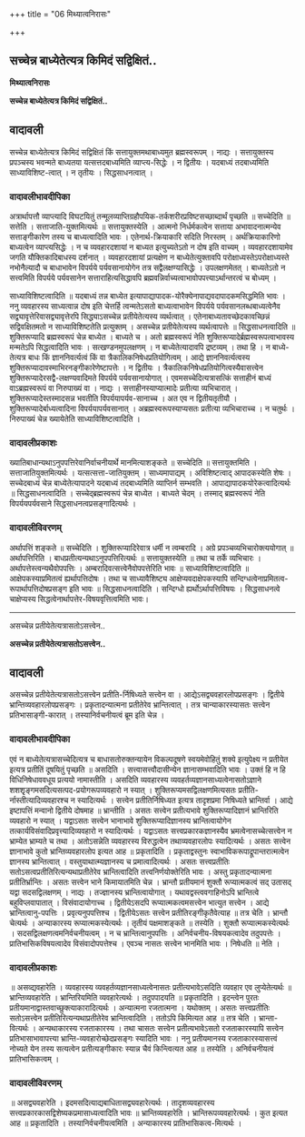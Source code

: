 +++
title = "06 मिथ्यात्वनिरासः"

+++


## सच्चेन्न बाध्येतेत्यत्र किमिदं सद्विक्षितं..

**मिथ्यात्वनिरासः**

**सच्चेन्न बाध्येतेत्यत्र किमिदं सद्विक्षितं..**

## **वादावली**

सच्चेन्न बाध्येतेत्यत्र किमिदं सद्विक्षितं किं सत्तायुक्तमथाबाध्यमुत ब्रह्मस्वरूपम् । नाद्यः । सत्तायुक्तस्य प्रपञ्चस्य भवन्मते बाध्यतया यत्सत्तदबाध्यमिति व्याप्त्य-सिद्धेः । न द्वितीयः । यदबाध्यं तदबाध्यमिति साध्याविशिष्ट-त्वात् । न तृतीयः । सिद्धसाधनत्वात् ।

### **वादावलीभावदीपिका**

अत्रार्थापत्तौ व्याप्त्यादि विघटयितुं तन्मूलव्याप्तिग्रहौपयिक-तर्कशरीरप्रविष्टसच्छाब्दार्थं पृच्छति ॥ सच्चेदिति ॥ सत्तेति । सत्ताजाति-युक्तमित्यर्थः ॥ सत्तायुक्तस्येति । आत्मनो निर्धर्मकत्वेन सत्ताया अभावादनात्मन्येव सत्ताङ्गीकारेण तस्य च बाध्यत्वादिति भावः । एतेनार्थ-क्रियाकारि सदिति निरस्तम् । अर्थक्रियाकारिणो बाध्यत्वेन व्याप्त्यसिद्धेः । न च व्यवहारदशायां न बाध्यत इत्युच्यतेऽतो न दोष इति वाच्यम् । व्यवहारदशायामेव जगति यौक्तिकादिबाधस्य दर्शनात् । व्यवहारदशायां प्रत्यक्षेण न बाध्येतेत्युक्तावपि परोक्षाध्यस्तेऽपरोक्षाध्यस्ते नभोनैल्यादौ च बाधाभावेन विपर्यये पर्यवसानायोगेन तत्र सद्वैलक्षण्यासिद्धेः । उपलक्षणमेतत् । बाध्यतेऽतो न सत्त्वमिति विपर्यये पर्यवसानेन सत्ताराहित्यसिद्धावपि ब्रह्मवन्निर्वाच्यत्वाभावोपपत्त्याऽर्थान्तरत्वं च बोध्यम् ।

साध्याविशिष्टत्वादिति ॥ यदबाध्यं तन्न बाध्येत इत्यापाद्यापादक-योरैक्येनापाद्यवदापादकमसिद्धमिति भावः । ननु व्यवहारस्य साध्यत्वान्न दोष इति चेत्तर्हि त्वन्मतेऽसतो बाध्यत्वाभावेन विपर्यये पर्यवसानलब्धबाध्यत्वेनैव सद्व्यावृत्तेरिवासद्व्यावृत्तेरपि सिद्ध्याऽसच्चेन्न प्रतीयेतेत्यस्य व्यर्थत्वात् । एतेनाबाध्यतावच्छेदकावच्छिन्नं सद्विवक्षितमतो न साध्याविशिष्टतेति प्रत्युक्तम् । असच्चेन्न प्रतीयेतेत्यस्य व्यर्थत्वापत्तेः ॥ सिद्धसाधनत्वादिति ॥ शुक्तिरूप्यादि ब्रह्मस्वरूपं चेन्न बाध्येत । बाध्यते च । अतो ब्रह्मस्वरूपं नेति शुक्तिरूप्यादेर्ब्रह्मस्वरूपत्वाभावस्य मन्मतेऽपि सिद्धत्वादिति भावः । सत्खण्डनमुपलक्षणम् । न बाध्येतेत्यादावपि द्रष्टव्यम् । तथा हि । न बाध्ये-तेत्यत्र बाधः किं ज्ञाननिवर्त्यत्वं किं वा त्रैकालिकनिषेधप्रतियोगित्वम् । आद्ये ज्ञाननिवर्त्यत्वस्य शुक्तिरूप्यादावस्माभिरनङ्गीकारेणेष्टापत्तेः । न द्वितीयः । त्रैकालिकनिषेधप्रतियोगित्वस्यैवासत्त्वेन शुक्तिरूप्यादेरसद्वै-लक्षण्यवादिमते विपर्यये पर्यवसानायोगात् । एवमसच्चेदित्यत्रासत्किं सत्ताहीनं बाध्यं वाऽब्रह्मस्वरूपं वा निरुपाख्यं वा । नाद्यः । सत्ताहीनस्याप्यात्मादेः प्रतीत्या व्यभिचारात् । शुक्तिरूप्यादेस्तस्मादसन्न भवतीति विपर्ययापर्यव-सानाच्च । अत एव न द्वितीयतृतीयौ । शुक्तिरूप्यादेर्बाध्यत्वादिना विपर्ययापर्यवसानात् । अब्रह्मस्वरूपस्याप्यसतः प्रतीत्या व्यभिचाराच्च । न चतुर्थः । निरुपाख्यं चेन्न ख्यायेतेति साध्याविशिष्टत्वादिति ।

### **वादावलीप्रकाशः**

ख्यातिबाधान्यथाऽनुपपत्तिरेवानिर्वाचनीयार्थे मानमित्याशङ्कते ॥ सच्चेदिति ॥ सत्तायुक्तमिति । सत्ताजातियुक्तमित्यर्थः । यत्सत्सत्ता-जातियुक्तम् । साध्यमापाद्यम् । अविशिष्टत्वाद् आपादकस्येति शेषः । सच्चेदबाध्यं चेन्न बाध्येतेत्यापादने यदबाध्यं तदबाध्यमिति व्याप्तिर्न सम्भवति । आपाद्यापादकयोरेकत्वादित्यर्थः ॥ सिद्धसाधनत्वादिति । सच्चेद्ब्रह्मस्वरूपं चेन्न बाध्येत । बाध्यते चेदम् । तस्माद् ब्रह्मस्वरूपं नेति विपर्ययपर्यवसाने सिद्धसाधनत्वप्रसङ्गादित्यर्थः ।

### **वादावलीविवरणम्**

अर्थापत्तिं शङ्कते ॥ सच्चेदिति । शुक्तिरूप्यादिरेवात्र धर्मी न त्वम्बरादि । अग्रे प्रपञ्चव्यभिचारोक्त्ययोगात् ॥ अर्थापत्तिरिति । बाधप्रतीत्यन्यथाऽनुपपत्तिरित्यर्थः ॥ सत्तायुक्तस्येति ॥ तथा च तर्के व्यभिचारः । अर्थापत्तेस्त्वन्यथैवोपपत्तिः । अम्बरादिवत्सत्त्वेनैवोपपत्तेरिति भावः ॥ साध्याविशिष्टत्वादिति ॥ आक्षेपकस्याप्रमितत्वं ह्यर्थापत्तिदोषः । तथा च साध्यावैशिष्ट्य आक्षेप्यवदाक्षेपकस्यापि सन्दिग्धत्वेनाप्रमितत्व-रूपार्थापत्तिदोषप्रसङ्ग इति भावः ॥ सिद्धसाधनत्वादिति । सन्दिग्धो ह्यर्थोऽर्थापत्तिविषयः । सिद्धसाधनत्वे चाक्षेप्यस्य सिद्धत्वेनार्थापत्तेर-विषयवृत्तित्वमिति भावः।

------------------------------------------------------------------------

असच्चेन्न प्रतीयेतेत्यत्रासतोऽसत्त्वेन..

**असच्चेन्न प्रतीयेतेत्यत्रासतोऽसत्त्वेन..**

## **वादावली**

असच्चेन्न प्रतीयेतेत्यत्रासतोऽसत्त्वेन प्रतीति-र्निषिध्यते सत्त्वेन वा । आद्येऽसद्व्यवहारलोपप्रसङ्गः । द्वितीये भ्रान्तिव्यवहारलोपप्रसङ्गः । प्रकृतादन्यात्मना प्रतीतेरेव भ्रान्तित्वात् । तत्र चान्याकारस्यासतः सत्त्वेन प्रतिभासाङ्गी-कारात् । तस्यानिर्वचनीयत्वं ब्रूम इति चेन्न ।

### **वादावलीभावदीपिका**

एवं न बाध्येतेत्यत्रासच्चेदित्यत्र च बाधासतोरुक्तन्यायेन विकल्पदूषणे स्वयमेवोहितुं शक्ये इत्युपेक्ष्य न प्रतीयेत इत्यत्र प्रतीतिं दूषयितुं पृच्छति ॥ असदिति । सत्त्वासत्त्वौदासीन्येन ज्ञानासम्भवादिति भावः । उक्तं हि न हि विधिनिषेधाववधूय प्रत्ययो नामास्तीति । असदिति व्यवहारस्य व्यवहर्तव्यज्ञानसाध्यत्वेनासतोऽज्ञाने शशशृृङ्गमसदित्यसत्पद-प्रयोगरूपव्यवहारो न स्यात् । शुक्तिरूप्यमसद्विलक्षणमित्यसतः प्रतीति-र्नास्तीत्यादिव्यवहारश्च न स्यादित्यर्थः । सत्त्वेन प्रतीतिर्निषिध्यत इत्यत्र तादृशप्रमा निषिध्यते भ्रान्तिर्वा । आद्ये इष्टापत्तिं मन्वानो द्वितीये दोषमाह ॥ भ्रान्तीति । असतः सत्त्वेन प्रतीत्यभावे शुक्तिरूप्यादिज्ञानं भ्रान्तिरिति व्यवहारो न स्यात् । यद्वाऽसतः सत्त्वेन भानाभावे शुक्तिरूप्यादिज्ञानस्य भ्रान्तित्वायोगेन तत्कार्यविसंवादिप्रवृत्त्यादिव्यवहारो न स्यादित्यर्थः । यद्वाऽसतः सत्त्वप्रकारकज्ञानस्यैव भ्रमत्वेनासच्चेत्सत्त्वेन न भ्राम्येत भ्राम्यते च तथा । अतोऽसन्नेति व्यवहारस्य विरुद्धत्वेन तथाव्यवहारलोपः स्यादित्यर्थः । असतः सत्त्वेन ज्ञानाभावे कुतो भ्रान्तिव्यवहारलोप इत्यत आह ॥ प्रकृतादिति । प्रकृताद्वस्तुनः स्वाभाविकरूपाद्रूपान्तरात्मत्वेन ज्ञानस्य भ्रान्तित्वात् । वस्तुयाथात्म्यज्ञानस्य च प्रमात्वादित्यर्थः । असतः सत्त्वप्रतीतिः सतोऽसत्वप्रतीतिरित्यन्यथाप्रतीतेरेव भ्रान्तित्वादिति तत्त्वनिर्णयोक्तेरिति भावः । अस्तु प्रकृतादन्यात्मना प्रतीतिर्भ्रान्तिः । असतः सत्त्वेन भाने किमायातमिति चेन्न । भ्रान्तौ प्रतीयमानं शुक्तौ रूप्यात्मकत्वं सद् उतासद् यद्वा सदसद्विलक्षणम् । नाद्यः । तज्ज्ञानस्य भ्रान्तित्वायोगात् । यथावद्वस्त्ववगाहिनोऽपि भ्रान्तित्वे बहुविप्लवापातात् । विसंवादायोगाच्च । द्वितीयेऽसदपि रूप्यात्मकत्वमसत्त्वेन भात्युत सत्त्वेन । आद्ये भ्रान्तित्वानु-पपत्तिः । प्रवृत्यनुपपत्तिश्च । द्वितीयेऽसतः सत्त्वेन प्रतीतिरङ्गीकृतैवेत्याह ॥ तत्र चेति । भ्रान्तौ चेत्यर्थः । अन्याकारस्य रूप्यात्मकस्येत्यर्थः । तृतीयं पक्षमाशङ्कते ॥ तस्येति । शुक्तौ रूप्यात्मकस्येत्यर्थः । सदसद्विलक्षणत्वमनिर्वचनीयत्वम् । न च भ्रान्तित्वानुपपत्तिः । अनिर्वचनीय-विषयकत्वादेव तदुपपत्तेः । प्रातिभासिकविषयत्वादेव विसंवादोपपत्तेश्च । एवञ्च नासतः सत्त्वेन भानमिति भावः । निषेधति ॥ नेति ।

### **वादावलीप्रकाशः**

॥ असव्द्यवहारेति । व्यवहारस्य व्यवहर्तव्यज्ञानसाध्यत्वेनासतः प्रतीत्यभावेऽसदिति व्यवहार एव लुप्येतेत्यर्थः ॥ भ्रान्तिव्यवहारेति । भ्रान्तिरियमिति व्यवहारेत्यर्थः । तदुपपादयति ॥ प्रकृतादिति । इदन्त्वेन पुरतः प्रतीयमानाद्वास्तवाच्छुक्त्याकारादित्यर्थः । अन्यात्मना रजतात्मना । यथोक्तम् । असतः सत्त्वप्रतीतिः सतोऽसत्त्वेन प्रतीतिरित्यन्यथाप्रतीतेरेव भ्रान्तित्वादिति । ततोऽपि किमित्यत आह ॥ तत्र चेति । भ्रान्ता-वित्यर्थः । अन्यथाकारस्य रजताकारस्य । तथा चासतः सत्त्वेन प्रतीत्यभावेऽसतो रजताकारस्यापि सत्त्वेन प्रतिभासाभावापत्त्या भ्रान्ति-व्यवहारोच्छेदप्रसङ्गः स्यादिति भावः । ननु प्रतीयमानस्य रजताकारस्यासत्त्वं नोच्यते येन तस्य सत्यत्वेन प्रतीत्यङ्गीकारः स्यान्न चैवं किन्त्वित्यत आह ॥ तस्येति । अनिर्वचनीयत्वं प्रातिभासिकत्वम् ।

### **वादावलीविवरणम्**

॥ असद्व्यवहारेति । इदमसदित्याद्यबाधितासद्व्यवहारेत्यर्थः । तादृशव्यवहारस्य सत्त्वप्रकारकासद्विशेष्यकप्रमासाध्यत्वादिति भावः ॥ भ्रान्तिव्यवहारेति । भ्रान्तिरूपव्यवहारेत्यर्थः । कुत इत्यत आह ॥ प्रकृतादिति । तस्यानिर्वचनीयत्वमिति । अन्याकारस्य प्रातिभासिकत्व-मित्यर्थः ।

